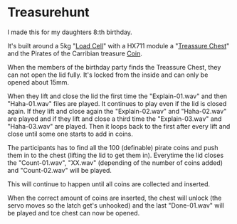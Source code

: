# Treasurehunt
I made this for my daughters 8:th birthday.


It's built around a 5kg "[Load Cell](https://www.ebay.co.uk/itm/Electronic-Balance-Weighing-Load-Cell-Sensor-5Kg-with-HX711-Module/162241279056?hash=item25c6557450:g:l7gAAOSwh2xYAwSK)" with a HX711 module a "[Treassure Chest](https://fyndgiganten.se/produkt/vidaxl-forvaringslada-i-atervunnet-tra/)" and the Pirates of the Carribian treasure [Coin](https://www.thingiverse.com/thing:2936980).


When the members of the birthday party finds the Treassure Chest, they can not open the lid fully. It's locked from the inside and can only be opened about 15mm.


When they lift and close the lid the first time the "Explain-01.wav" and then "Haha-01.wav" files are played. It continues to play even if the lid is closed again. If they lift and close again the "Explain-02.wav" and "Haha-02.wav" are played and if they lift and close a third time the "Explain-03.wav" and "Haha-03.wav" are played. Then it loops back to the first after every lift and close until some one starts to add in coins.


The participants has to find all the 100 (definable) pirate coins and push them in to the chest (lifting the lid to get them in). Everytime the lid closes the "Count-01.wav", "XX.wav" (depending of the number of coins added) and "Count-02.wav" will be played.


This will continue to happen until all coins are collected and inserted. 


When the correct amount of coins are inserted, the chest will unlock (the servo moves so the latch get's unhooked) and the last "Done-01.wav" will be played and tce chest can now be opened.

